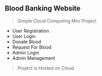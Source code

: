 ## Blood Banking Website
> Simple Cloud Computing Mini Project

- User Registration
- User Login
- Donate Blood
- Request For Blood
- Admin Login
- Admin Management


> Project is Hosted on Cloud